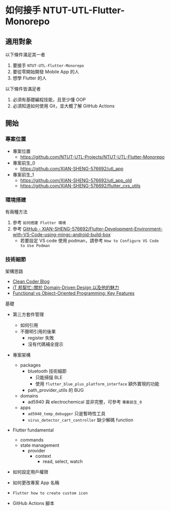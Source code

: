 # 如何接手 NTUT-UTL-Flutter-Monorepo

## 適用對象

以下條件滿足其一者
1. 要接手 `NTUT-UTL-Flutter-Monorepo`
2. 要從零開始開發 Mobile App 的人
3. 想學 Flutter 的人

以下條件皆滿足者
1. 必須有基礎編程技能，且至少懂 OOP
2. 必須知道如何使用 Git，並大概了解 GitHub Actions

## 開始

### 專案位置

- 專案位置
    - https://github.com/NTUT-UTL-Projects/NTUT-UTL-Flutter-Monorepo
- 專案前生_0
    - https://github.com/XIAN-SHENG-576692/utl_app
- 專案前生_1
    - https://github.com/XIAN-SHENG-576692/utl_app_old
    - https://github.com/XIAN-SHENG-576692/flutter_cxs_utils

### 環境搭建

有兩種方法
1. 參考 `如何搭建 Flutter 環境`
2. 參考 [GitHub - XIAN-SHENG-576692/Flutter-Development-Environment-with-VS-Code-using-mingc-android-build-box](https://github.com/XIAN-SHENG-576692/Flutter-Development-Environment-with-VS-Code-using-mingc-android-build-box)
    - 若要設定 VS code 使用 podman，請參考 `How to Configure VS Code to Use Podman`

### 技術細節

架構思路
- [Clean Coder Blog](https://blog.cleancoder.com/uncle-bob/2012/08/13/the-clean-architecture.html)
- [iT 邦幫忙::關於 Domain-Driven Design 以及他的魅力](https://ithelp.ithome.com.tw/m/articles/10216645)
- [Functional vs Object-Oriented Programming: Key Features](https://www.agiliway.com/functional-and-object-oriented-programming-key-features-and-differences/)

基礎
- 第三方套件管理
    - 如何引用
    - 不聲明引用的後果
        - register 失敗
        - 沒有代碼補全提示

- 專案架構
	- packages
		- bluetooth 技術細節
			- 只能掃描 BLE
			- 使用 `flutter_blue_plus_platform_interface` 額外實現的功能
		- path_provider_utils 的 BUG
	- domains
		- ad5940 與 electrochemical 並非完整，可參考 `專案前生_0`
	- apps
		- `ad5940_temp_debugger` 只是暫時性工具
		- `virus_detector_cart_controller` 缺少解碼 function

- Flutter fundamental
	- commands
	- state management
		- provider
			- context
                - read, select, watch

- 如何設定用戶權限

- 如何更改專案 App 名稱

- `Flutter how to create custom icon`

- GitHub Actions 腳本
